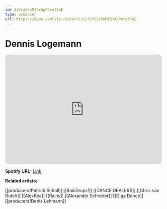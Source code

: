 ```yaml
---
id: 3zYc2e5oMI5rApP4re3faE
type: producer
url: https://open.spotify.com/artist/3zYc2e5oMI5rApP4re3faE
---
```

# Dennis Logemann

<iframe style="border-radius:12px" src="https://open.spotify.com/embed/artist/3zYc2e5oMI5rApP4re3faE" width="100%" height="352" frameBorder="0" allowfullscreen="" allow="autoplay; clipboard-write; encrypted-media; fullscreen; picture-in-picture" loading="lazy"></iframe>

**Spotify URL:** [Link](https://open.spotify.com/artist/3zYc2e5oMI5rApP4re3faE)

**Related artists:**

[[producers/Patrick Scholl]]
[[RainDropz!]]
[[DANCE DEALERS]]
[[Chris van Dutch]]
[[AlexKea]]
[[Rainy]]
[[Alexander Schröder]]
[[Giga Dance]]
[[producers/Denis Lehmann]]
